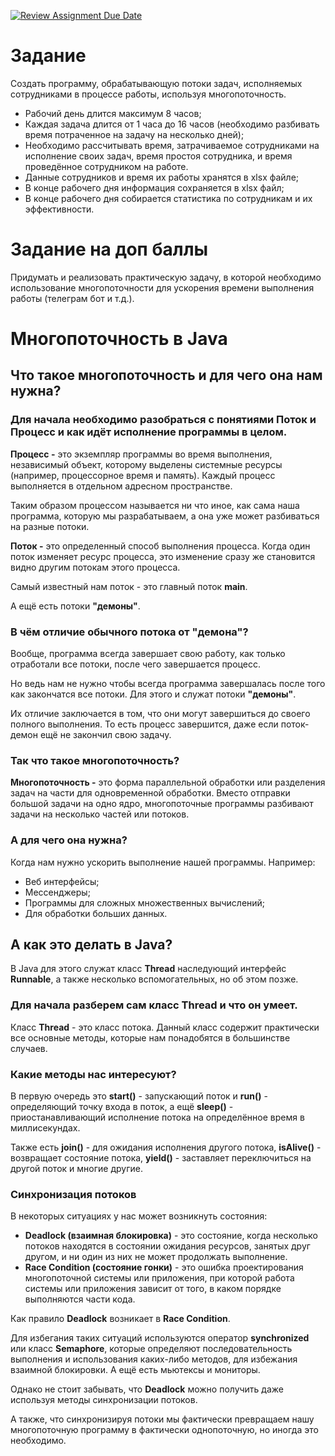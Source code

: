 [![Review Assignment Due Date](https://classroom.github.com/assets/deadline-readme-button-24ddc0f5d75046c5622901739e7c5dd533143b0c8e959d652212380cedb1ea36.svg)](https://classroom.github.com/a/cfkMMp-D)
# Задание
Создать программу, обрабатывающую потоки задач, исполняемых сотрудниками в процессе работы, используя многопоточность.
* Рабочий день длится максимум 8 часов;
* Каждая задача длится от 1 часа до 16 часов (необходимо разбивать время потраченное на задачу на несколько дней);
* Необходимо рассчитывать время, затрачиваемое сотрудниками на исполнение своих задач, время простоя сотрудника, и время проведённое сотрудником на работе.
* Данные сотрудников и время их работы хранятся в xlsx файле;
* В конце рабочего дня информация сохраняется в xlsx файл;
* В конце рабочего дня собирается статистика по сотрудникам и их эффективности.

# Задание на доп баллы
Придумать и реализовать практическую задачу, в которой необходимо использование многопоточности для ускорения времени выполнения работы (телеграм бот и т.д.).

# Многопоточность в Java
## Что такое многопоточность и для чего она нам нужна?
### Для начала необходимо разобраться с понятиями **Поток** и **Процесс** и как идёт исполнение программы в целом.
**Процесс -** это экземпляр программы во время выполнения, независимый объект, которому выделены системные ресурсы (например, процессорное время и память). Каждый процесс выполняется в отдельном адресном пространстве.

Таким образом процессом называется ни что иное, как сама наша программа, которую мы разрабатываем, а она уже может разбиваться на разные потоки.

**Поток -** это определенный способ выполнения процесса. Когда один поток изменяет ресурс процесса, это изменение сразу же становится видно другим потокам этого процесса.

Самый известный нам поток - это главный поток **main**.

А ещё есть потоки **"демоны"**.

### В чём отличие обычного потока от "демона"?
Вообще, программа всегда завершает свою работу, как только отработали все потоки, после чего завершается процесс.

Но ведь нам не нужно чтобы всегда программа завершалась после того как закончатся все потоки. Для этого и служат потоки **"демоны"**.

Их отличие заключается в том, что они могут завершиться до своего полного выполнения. То есть процесс завершится, даже если поток-демон ещё не закончил свою задачу.

### Так что такое многопоточность?
**Многопоточность -** это форма параллельной обработки или разделения задач на части для одновременной обработки. Вместо отправки большой задачи на одно ядро, многопоточные программы разбивают задачи на несколько частей или потоков.

### А для чего она нужна?
Когда нам нужно ускорить выполнение нашей программы.
Например:
* Веб интерфейсы;
* Мессенджеры;
* Программы для сложных множественных вычислений;
* Для обработки больших данных.

## А как это делать в Java?
В Java для этого служат класс **Thread** наследующий интерфейс **Runnable**, а также несколько вспомогательных, но об этом позже.

### Для начала разберем сам класс Thread и что он умеет.
Класс **Thread** - это класс потока. Данный класс содержит практически все основные методы, которые нам понадобятся в большинстве случаев.

### Какие методы нас интересуют?
В первую очередь это **start()** - запускающий поток и **run()** - определяющий точку входа в поток, а ещё **sleep()** - приостанавливающий исполнение потока на определённое время в миллисекундах.

Также есть **join()** - для ожидания исполнения другого потока, **isAlive()** - возвращает состояние потока, **yield()** - заставляет переключиться на другой поток и многие другие.

### Синхронизация потоков
В некоторых ситуациях у нас может возникнуть состояния:

* **Deadlock (взаимная блокировка)** - это состояние, когда несколько потоков находятся в состоянии ожидания ресурсов, занятых друг другом, и ни один из них не может продолжать выполнение.
* **Race Condition (состояние гонки)** - это ошибка проектирования многопоточной системы или приложения, при которой работа системы или приложения зависит от того, в каком порядке выполняются части кода.

Как правило **Deadlock** возникает в **Race Condition**.

Для избегания таких ситуаций используются оператор **synchronized** или класс **Semaphore**, которые определяют последовательность выполнения и использования каких-либо методов, для избежания взаимной блокировки.
А ещё есть мьютексы и мониторы.

Однако не стоит забывать, что **Deadlock** можно получить даже используя методы синхронизации потоков.

А также, что синхронизируя потоки мы фактически превращаем нашу многопоточную программу в фактически однопоточную, но иногда это необходимо.
